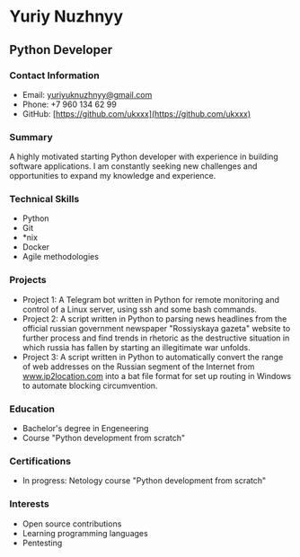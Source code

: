 # Yuriy Nuzhnyy
## Python Developer

### Contact Information
- Email: yuriyuknuzhnyy@gmail.com
- Phone: +7 960 134 62 99
- GitHub: [https://github.com/ukxxx](https://github.com/ukxxx)

### Summary
A highly motivated starting Python developer with experience in building software applications. I am constantly seeking new challenges and opportunities to expand my knowledge and experience.

### Technical Skills
- Python
- Git
- *nix
- Docker
- Agile methodologies

### Projects
- Project 1: A Telegram bot written in Python for remote monitoring and control of a Linux server, using ssh and some bash commands.
- Project 2: A script written in Python to parsing news headlines from the official russian government newspaper "Rossiyskaya gazeta" website to further process and find trends in rhetoric as the destructive situation in which russia has fallen by starting an illegitimate war unfolds.
- Project 3: A script written in Python to automatically convert the range of web addresses on the Russian segment of the Internet from www.ip2location.com into a bat file format for set up routing in Windows to automate blocking circumvention.

### Education
- Bachelor's degree in Engeneering
- Course "Python development from scratch"

### Certifications
- In progress: Netology course "Python development from scratch"

### Interests
- Open source contributions
- Learning programming languages
- Pentesting
